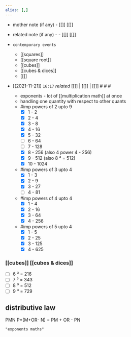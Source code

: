 ```yaml
---
alias: [,]
---
```

- mother note (if any)
		- [[]] [[]]
- related note (if any) -
		- [[]] [[]]
- `contemporary events`
	- [[squares]]
	- [[square root]]
	- [[cubes]]
	- [[cubes & dices]]
	- [[]]

- [[2021-11-21]]  `16:17` _related_ [[]] | [[]] | [[]] # # #
	- exponents - lot of [[multiplication math]] at once
	- handling one quantity with respect to other quants
	- #imp powers of 2 upto 9
		- [x] 1 - 2
		- [x] 2 - 4
		- [x] 3 - 8
		- [x] 4 - 16
		- [x] 5 - 32
		- [ ] 6 - 64
		- [ ] 7 - 128
		- [x] 8 - 256 (also 4 power 4 - 256)
		- [x] 9 - 512 (also 8 ³ = 512)
		- [x] 10 - 1024
	- #imp powers of 3 upto 4
		- [x] 1 - 3
		- [x] 2 - 9
		- [x] 3 - 27
		- [ ] 4 - 81
	- #imp powers of 4 upto 4
		- [x] 1 - 4
		- [x] 2 - 16
		- [x] 3 - 64
		- [x] 4 - 256
	- #imp powers of 5 upto 4
		- [x] 1 - 5
		- [x] 2 - 25
		- [x] 3 - 125
		- [x] 4 - 625
### [[cubes]] [[cubes & dices]]
- [ ] 6 ³ = 216
- [ ] 7 ³ = 343
- [ ] 8 ³ = 512
- [ ] 9 ³ = 729

## distributive law
PMN
P*(M+OR- N) = PM + OR - PN


```query
"exponents maths"
```